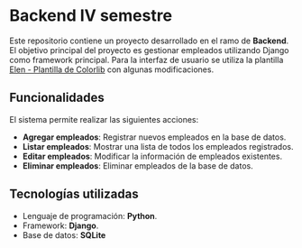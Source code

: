 # Backend IV semestre

Este repositorio contiene un proyecto desarrollado en el ramo de **Backend**. El objetivo principal del proyecto es gestionar empleados utilizando Django como framework principal. Para la interfaz de usuario se utiliza la plantilla [Elen - Plantilla de Colorlib](https://colorlib.com/wp/template/elen/) con algunas modificaciones.

## Funcionalidades

El sistema permite realizar las siguientes acciones:
- **Agregar empleados**: Registrar nuevos empleados en la base de datos.
- **Listar empleados**: Mostrar una lista de todos los empleados registrados.
- **Editar empleados**: Modificar la información de empleados existentes.
- **Eliminar empleados**: Eliminar empleados de la base de datos.

## Tecnologías utilizadas

- Lenguaje de programación: **Python**.
- Framework: **Django**.
- Base de datos: **SQLite**
